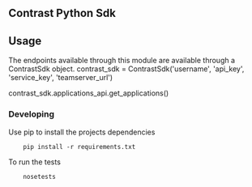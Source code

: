 ## Contrast Python Sdk

## Usage
The endpoints available through this module are available through a ContrastSdk object.
contrast_sdk = ContrastSdk('username', 'api_key', 'service_key', 'teamserver_url')

contrast_sdk.applications_api.get_applications()
### Developing
Use pip to install the projects dependencies
```commandline
    pip install -r requirements.txt
```

To run the tests
```commandline
    nosetests
```